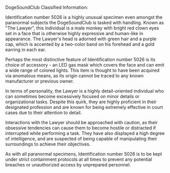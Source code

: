 DogeSoundClub Classified Information:

Identification number 5026 is a highly unusual specimen even amongst the paranormal subjects the DogeSoundClub is tasked with handling. Known as "The Lawyer", this individual is a male monkey with bright red clown eyes set in a face that is otherwise highly expressive and human-like in appearance. The Lawyer's head is adorned with green hair and a purple cap, which is accented by a two-color band on his forehead and a gold earring in each ear.

Perhaps the most distinctive feature of Identification number 5026 is its choice of accessory - an LED gas mask which covers the face and can emit a wide range of colored lights. This item is thought to have been acquired via anomalous means, as its origin cannot be traced to any known manufacturer or previous owner.

In terms of personality, the Lawyer is a highly detail-oriented individual who can sometimes become excessively focused on minor details or organizational tasks. Despite this quirk, they are highly proficient in their designated profession and are known for being extremely effective in court cases due to their attention to detail.

Interactions with the Lawyer should be approached with caution, as their obsessive tendencies can cause them to become hostile or distracted if interrupted while performing a task. They have also displayed a high degree of intelligence, and are suspected of being capable of manipulating their surroundings to achieve their objectives.

As with all paranormal specimens, Identification number 5026 is to be kept under strict containment protocols at all times to prevent any potential breaches or unauthorized access by unprepared personnel.